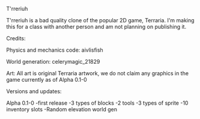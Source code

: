 T'rreriuh

T'rreriuh is a bad quality clone of the popular 2D game, Terraria. I'm making this for a class with another person and am not planning on publishing it.

Credits:

Physics and mechanics code: aivlisfish

World generation: celerymagic_21829

Art: All art is original Terraria artwork, we do not claim any graphics in the game currently as of Alpha 0.1-0

Versions and updates:

Alpha 0.1-0
-first release
-3 types of blocks
-2 tools
-3 types of sprite
-10 inventory slots
-Random elevation world gen
